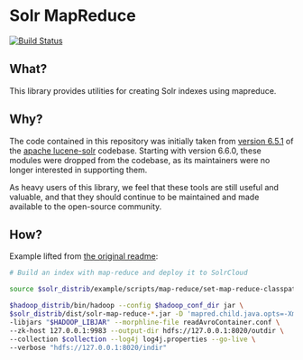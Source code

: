 # Solr MapReduce
[![Build Status](https://secure.travis-ci.org/RiskIQ/solr-map-reduce.png?branch=master)](http://travis-ci.org/RiskIQ/solr-map-reduce)

## What?
This library provides utilities for creating Solr indexes using mapreduce.

## Why?
The code contained in this repository was initially taken from [version 6.5.1](https://github.com/apache/lucene-solr/tree/releases/lucene-solr/6.5.1) 
of the [apache lucene-solr](https://github.com/apache/lucene-solr) codebase.  Starting with version 6.6.0, these modules 
were dropped from the codebase, as its maintainers were no longer interested in supporting them. 

As heavy users of this library, we feel that these tools are still useful and valuable, and that they should continue to 
be maintained and made available to the open-source community.  

## How?
Example lifted from [the original readme](https://github.com/apache/lucene-solr/tree/releases/lucene-solr/6.5.1/solr/contrib/map-reduce):

```bash
# Build an index with map-reduce and deploy it to SolrCloud

source $solr_distrib/example/scripts/map-reduce/set-map-reduce-classpath.sh

$hadoop_distrib/bin/hadoop --config $hadoop_conf_dir jar \
$solr_distrib/dist/solr-map-reduce-*.jar -D 'mapred.child.java.opts=-Xmx500m' \
-libjars "$HADOOP_LIBJAR" --morphline-file readAvroContainer.conf \
--zk-host 127.0.0.1:9983 --output-dir hdfs://127.0.0.1:8020/outdir \
--collection $collection --log4j log4j.properties --go-live \
--verbose "hdfs://127.0.0.1:8020/indir"
```